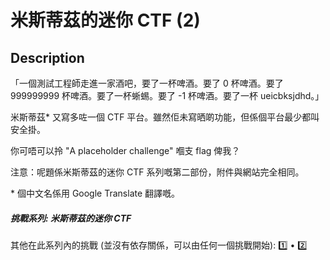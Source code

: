米斯蒂茲的迷你 CTF (2)
===

## Description

「一個測試工程師走進一家酒吧，要了一杯啤酒。要了 0 杯啤酒。要了 999999999 杯啤酒。要了一杯蜥蜴。要了 -1 杯啤酒。要了一杯 ueicbksjdhd。」

米斯蒂茲* 又寫多咗一個 CTF 平台。雖然佢未寫晒啲功能，但係個平台最少都叫安全掛。

你可唔可以拎 "A placeholder challenge" 嗰支 flag 俾我？

注意：呢題係米斯蒂茲的迷你 CTF 系列嘅第二部份，附件與網站完全相同。

\* 個中文名係用 Google Translate 翻譯嘅。

##### 挑戰系列: 米斯蒂茲的迷你 CTF

其他在此系列內的挑戰 (並沒有依存關係，可以由任何一個挑戰開始): [1️⃣](/challenges/1039332015) • [2️⃣](/challenges/927344357)

